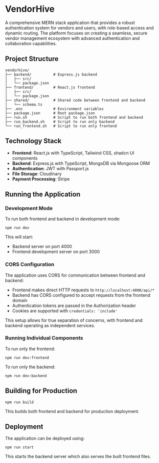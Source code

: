 # VendorHive

A comprehensive MERN stack application that provides a robust authentication system for vendors and users, with role-based access and dynamic routing. The platform focuses on creating a seamless, secure vendor management ecosystem with advanced authentication and collaboration capabilities.

## Project Structure

```
vendorhive/
├── backend/          # Express.js backend
│   ├── src/
│   └── package.json
├── frontend/         # React.js frontend
│   ├── src/
│   └── package.json
├── shared/           # Shared code between frontend and backend
│   └── schema.ts
├── .env              # Environment variables
├── package.json      # Root package.json
├── run.sh            # Script to run both frontend and backend
├── run_backend.sh    # Script to run only backend
└── run_frontend.sh   # Script to run only frontend
```

## Technology Stack

- **Frontend**: React.js with TypeScript, Tailwind CSS, shadcn UI components
- **Backend**: Express.js with TypeScript, MongoDB via Mongoose ORM
- **Authentication**: JWT with Passport.js
- **File Storage**: Cloudinary
- **Payment Processing**: Stripe

## Running the Application

### Development Mode

To run both frontend and backend in development mode:

```
npm run dev
```

This will start:
- Backend server on port 4000
- Frontend development server on port 3000

### CORS Configuration

The application uses CORS for communication between frontend and backend:

- Frontend makes direct HTTP requests to `http://localhost:4000/api/*`
- Backend has CORS configured to accept requests from the frontend domain
- Authentication tokens are passed in the Authorization header
- Cookies are supported with `credentials: 'include'`

This setup allows for true separation of concerns, with frontend and backend operating as independent services.

### Running Individual Components

To run only the frontend:

```
npm run dev:frontend
```

To run only the backend:

```
npm run dev:backend
```

## Building for Production

```
npm run build
```

This builds both frontend and backend for production deployment.

## Deployment

The application can be deployed using:

```
npm run start
```

This starts the backend server which also serves the built frontend files.